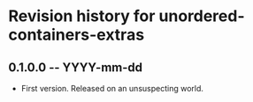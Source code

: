 # Revision history for unordered-containers-extras

## 0.1.0.0  -- YYYY-mm-dd

* First version. Released on an unsuspecting world.
